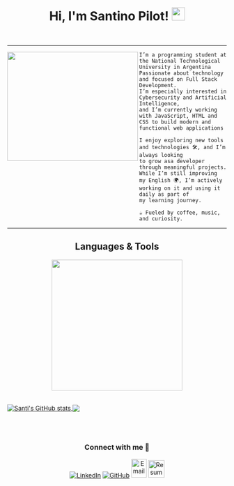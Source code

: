<h1 align="center">
Hi, I'm Santino Pilot!
  <img src="https://media.giphy.com/media/hvRJCLFzcasrR4ia7z/giphy.gif" width="30"></h1>
<br/>

<hr>
<img style="vertical-align: middle;" align="left" src="https://media4.giphy.com/media/v1.Y2lkPTc5MGI3NjExb3g1cnBvcGNsNm5jMjZjMHQ1eTN6ang2ZHhqb29sOHAwcnpldWZ5YyZlcD12MV9pbnRlcm5hbF9naWZfYnlfaWQmY3Q9Zw/jBOOXxSJfG8kqMxT11/giphy.gif" width=300 height=250 />

```
I’m a programming student at the National Technological University in Argentina
Passionate about technology and focused on Full Stack Development.
I’m especially interested in Cybersecurity and Artificial Intelligence,
and I’m currently working with JavaScript, HTML and CSS to build modern and
functional web applications

I enjoy exploring new tools and technologies 🛠️, and I’m always looking
to grow asa developer through meaningful projects. While I’m still improving
my English 🌍, I’m actively working on it and using it daily as part of
my learning journey.

☕ Fueled by coffee, music, and curiosity.
```

<hr>

<h2 align="center">Languages & Tools</h2> 
<p align="center">
<img width="300px" src="https://skillicons.dev/icons?i=js,html,css,git,vscode&perline=10" />
</p>
<br />

<a href="https://github.com/anuraghazra/github-readme-stats">
  <img align="center" src="https://github-readme-stats.vercel.app/api?username=santipiloot&show_icons=true&include_all_commits=true&theme=onedark" alt="Santi's GitHub stats" />
</a>
<a href="https://github.com/anuraghazra/github-readme-stats">
  <img align="center" src="https://github-readme-stats.vercel.app/api/top-langs/?username=santipiloot&layout=compact&theme=onedark" />
</a>

<br /><br />

<h3 align="center">Connect with me 🤝</h3>

<p align="center">
  <a href="https://www.linkedin.com/in/santino-pilot-51b642308"><img src="https://img.icons8.com/doodle/40/000000/linkedin--v2.png" alt="LinkedIn" /></a>
  <a href="https://github.com/santipiloot"><img src="https://img.icons8.com/doodle/40/000000/github--v1.png" alt="GitHub" /></a>
  <a href="https://mailto:santipilot@gmail.com"><img src="https://img.icons8.com/doodle/2x/gmail-new.png" style="width:35px; height:43px;" alt="Email" /></a>
  <a href="https://www.instagram.com/santipiloot/?hl=es%2F"><img src="https://img.icons8.com/doodle/40/000000/instagram-new--v2.png" style="width:37px; height:40px;" alt="Resume" /></a>
</p

